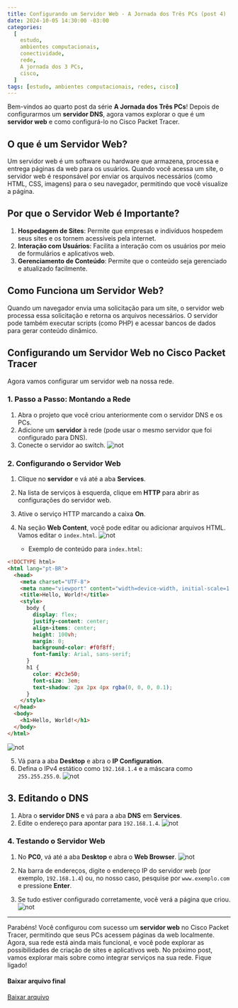 ```yaml
---
title: Configurando um Servidor Web - A Jornada dos Três PCs (post 4)
date: 2024-10-05 14:30:00 -03:00
categories:
  [
    estudo,
    ambientes computacionais,
    conectividade,
    rede,
    A jornada dos 3 PCs,
    cisco,
  ]
tags: [estudo, ambientes computacionais, redes, cisco]
---
```


Bem-vindos ao quarto post da série **A Jornada dos Três PCs**! Depois de configurarmos um **servidor DNS**, agora vamos explorar o que é um **servidor web** e como configurá-lo no Cisco Packet Tracer.

## O que é um Servidor Web?

Um servidor web é um software ou hardware que armazena, processa e entrega páginas da web para os usuários. Quando você acessa um site, o servidor web é responsável por enviar os arquivos necessários (como HTML, CSS, imagens) para o seu navegador, permitindo que você visualize a página.

## Por que o Servidor Web é Importante?

1. **Hospedagem de Sites**: Permite que empresas e indivíduos hospedem seus sites e os tornem acessíveis pela internet.
2. **Interação com Usuários**: Facilita a interação com os usuários por meio de formulários e aplicativos web.
3. **Gerenciamento de Conteúdo**: Permite que o conteúdo seja gerenciado e atualizado facilmente.

## Como Funciona um Servidor Web?

Quando um navegador envia uma solicitação para um site, o servidor web processa essa solicitação e retorna os arquivos necessários. O servidor pode também executar scripts (como PHP) e acessar bancos de dados para gerar conteúdo dinâmico.

## Configurando um Servidor Web no Cisco Packet Tracer

Agora vamos configurar um servidor web na nossa rede.

### 1. Passo a Passo: Montando a Rede
1. Abra o projeto que você criou anteriormente com o servidor DNS e os PCs.
2. Adicione um **servidor** à rede (pode usar o mesmo servidor que foi configurado para DNS).
3. Conecte o servidor ao switch.
   <img alt="not" src="/assets/img/2024-10-05-web/Captura de tela de 2024-10-05 13-47-43.png" />


### 2. Configurando o Servidor Web
1. Clique no **servidor** e vá até a aba **Services**.
2. Na lista de serviços à esquerda, clique em **HTTP** para abrir as configurações do servidor web.
3. Ative o serviço HTTP marcando a caixa **On**.
4. Na seção **Web Content**, você pode editar ou adicionar arquivos HTML. Vamos
   editar o `index.html`.
   <img alt="not" src="/assets/img/2024-10-05-web/Captura de tela de 2024-10-05 14-07-06.png" />

   - Exemplo de conteúdo para `index.html`:

```html
<!DOCTYPE html>
<html lang="pt-BR">
  <head>
    <meta charset="UTF-8">
    <meta name="viewport" content="width=device-width, initial-scale=1.0">
    <title>Hello, World!</title>
    <style>
      body {
        display: flex;
        justify-content: center;
        align-items: center;
        height: 100vh;
        margin: 0;
        background-color: #f0f8ff;
        font-family: Arial, sans-serif;
      }
      h1 {
        color: #2c3e50;
        font-size: 3em;
        text-shadow: 2px 2px 4px rgba(0, 0, 0, 0.1); 
      }
    </style>
  </head>
  <body>
    <h1>Hello, World!</h1>
  </body>
</html>
```
   <img alt="not" src="/assets/img/2024-10-05-web/Captura de tela de 2024-10-05 14-07-30.png" />



  5. Vá para a aba **Desktop** e abra o **IP Configuration**.
  6. Defina o IPv4 estático como `192.168.1.4` e a máscara como `255.255.255.0`.
    <img alt="not" src="/assets/img/2024-10-05-web/Captura de tela de 2024-10-05 14-21-33.png" />


## 3. Editando o DNS
1. Abra o **servidor DNS** e vá para a aba **DNS** em **Services**.
2. Edite o endereço para apontar para `192.168.1.4`.
   <img alt="not" src="/assets/img/2024-10-05-web/Captura de tela de 2024-10-05 14-17-57.png" />


### 4. Testando o Servidor Web
1. No **PC0**, vá até a aba **Desktop** e abra o **Web Browser**.
   <img alt="not" src="/assets/img/2024-10-05-web/Captura de tela de 2024-10-05 13-55-37.png" />

2. Na barra de endereços, digite o endereço IP do servidor web (por exemplo, `192.168.1.4`) ou, no nosso caso, pesquise por `www.exemplo.com` e pressione **Enter**.
3. Se tudo estiver configurado corretamente, você verá a página que criou.
   <img alt="not" src="/assets/img/2024-10-05-web/Captura de tela de 2024-10-05 14-23-25.png" />


---

Parabéns! Você configurou com sucesso um **servidor web** no Cisco Packet Tracer, permitindo que seus PCs acessem páginas da web localmente. Agora, sua rede está ainda mais funcional, e você pode explorar as possibilidades de criação de sites e aplicativos web. No próximo post, vamos explorar mais sobre como integrar serviços na sua rede. Fique ligado!


#### Baixar arquivo final
<a href="{{ '/assets/img/2024-10-05-web/AJornadaDos3Pcs04.pkt' |
relative_url }}" download>
  Baixar arquivo
</a>
